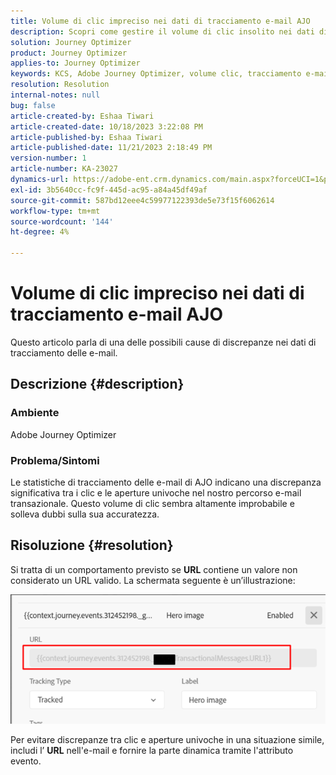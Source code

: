 ```yaml
---
title: Volume di clic impreciso nei dati di tracciamento e-mail AJO
description: Scopri come gestire il volume di clic insolito nei dati di tracciamento e-mail.
solution: Journey Optimizer
product: Journey Optimizer
applies-to: Journey Optimizer
keywords: KCS, Adobe Journey Optimizer, volume clic, tracciamento e-mail, Percorso e-mail transazionale
resolution: Resolution
internal-notes: null
bug: false
article-created-by: Eshaa Tiwari
article-created-date: 10/18/2023 3:22:08 PM
article-published-by: Eshaa Tiwari
article-published-date: 11/21/2023 2:18:49 PM
version-number: 1
article-number: KA-23027
dynamics-url: https://adobe-ent.crm.dynamics.com/main.aspx?forceUCI=1&pagetype=entityrecord&etn=knowledgearticle&id=93b72d14-ca6d-ee11-8df0-6045bd006a22
exl-id: 3b5640cc-fc9f-445d-ac95-a84a45df49af
source-git-commit: 587bd12eee4c59977122393de5e73f15f6062614
workflow-type: tm+mt
source-wordcount: '144'
ht-degree: 4%

---
```


# Volume di clic impreciso nei dati di tracciamento e-mail AJO


Questo articolo parla di una delle possibili cause di discrepanze nei dati di tracciamento delle e-mail.

## Descrizione {#description}


### Ambiente

Adobe Journey Optimizer

### Problema/Sintomi

Le statistiche di tracciamento delle e-mail di AJO indicano una discrepanza significativa tra i clic e le aperture univoche nel nostro percorso e-mail transazionale. Questo volume di clic sembra altamente improbabile e solleva dubbi sulla sua accuratezza.


## Risoluzione {#resolution}


Si tratta di un comportamento previsto se <b>URL</b> contiene un valore non considerato un URL valido. La schermata seguente è un’illustrazione:

![](assets/4f440bc7-aa84-ee11-8179-6045bd006149.png)

Per evitare discrepanze tra clic e aperture univoche in una situazione simile, includi l’ <b>URL</b> nell&#39;e-mail e fornire la parte dinamica tramite l&#39;attributo evento.

